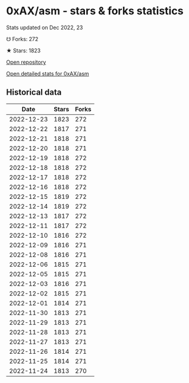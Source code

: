 # 0xAX/asm - stars & forks statistics

Stats updated on Dec 2022, 23

☋ Forks: 272

★ Stars: 1823

[Open repository](https://github.com/0xAX/asm)

[Open detailed stats for 0xAX/asm](https://reviewgithub.com/rep/0xAX/asm)

## Historical data
| Date | Stars | Forks |
|------|-------|-------|
| 2022-12-23 | 1823 | 272 | 
| 2022-12-22 | 1817 | 271 | 
| 2022-12-21 | 1818 | 271 | 
| 2022-12-20 | 1818 | 271 | 
| 2022-12-19 | 1818 | 272 | 
| 2022-12-18 | 1818 | 272 | 
| 2022-12-17 | 1818 | 272 | 
| 2022-12-16 | 1818 | 272 | 
| 2022-12-15 | 1819 | 272 | 
| 2022-12-14 | 1819 | 272 | 
| 2022-12-13 | 1817 | 272 | 
| 2022-12-11 | 1817 | 272 | 
| 2022-12-10 | 1816 | 272 | 
| 2022-12-09 | 1816 | 271 | 
| 2022-12-08 | 1816 | 271 | 
| 2022-12-06 | 1815 | 271 | 
| 2022-12-05 | 1815 | 271 | 
| 2022-12-03 | 1816 | 271 | 
| 2022-12-02 | 1815 | 271 | 
| 2022-12-01 | 1814 | 271 | 
| 2022-11-30 | 1813 | 271 | 
| 2022-11-29 | 1813 | 271 | 
| 2022-11-28 | 1813 | 271 | 
| 2022-11-27 | 1813 | 271 | 
| 2022-11-26 | 1814 | 271 | 
| 2022-11-25 | 1814 | 271 | 
| 2022-11-24 | 1813 | 270 | 

